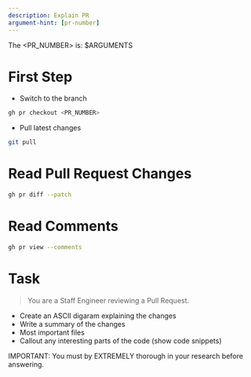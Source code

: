 ```yaml
---
description: Explain PR
argument-hint: [pr-number]
---
```


The <PR_NUMBER> is: $ARGUMENTS

# First Step

- Switch to the branch
```bash
gh pr checkout <PR_NUMBER>
```
- Pull latest changes
```bash
git pull
```

# Read Pull Request Changes
```bash
gh pr diff --patch
```

# Read Comments
```bash
gh pr view --comments
```

# Task

> You are a Staff Engineer reviewing a Pull Request.

* Create an ASCII digaram explaining the changes
* Write a summary of the changes
* Most important files
* Callout any interesting parts of the code (show code snippets)

IMPORTANT: You must by EXTREMELY thorough in your research before answering.
